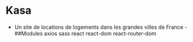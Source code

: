 # Kasa

- Un site de locations de logements dans les grandes villes de France -
##Modules 
axios
sass
react
react-dom
react-router-dom

#


